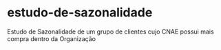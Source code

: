# estudo-de-sazonalidade
Estudo de Sazonalidade de um grupo de clientes cujo CNAE possui mais compra dentro da Organização
